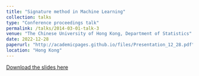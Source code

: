 ```yaml
---
title: "Signature method in Machine Learning"
collection: talks
type: "Conference proceedings talk"
permalink: /talks/2014-03-01-talk-3
venue: "The Chinese University of Hong Kong, Department of Statistics"
date: 2022-12-28
paperurl: "http://academicpages.github.io/files/Presentation_12_28.pdf"
location: "Hong Kong"
---
```

[Download the slides here](http://academicpages.github.io/files/Presentation_12_28.pdf)
